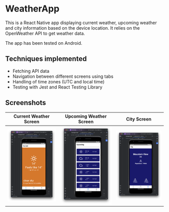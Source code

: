 # WeatherApp

This is a React Native app displaying current weather, upcoming weather and city information based on the device location. It relies on the OpenWeather API to get weather data.

The app has been tested on Android.

## Techniques implemented

- Fetching API data
- Navigation between different screens using tabs
- Handling of time zones (UTC and local time)
- Testing with Jest and React Testing Library

## Screenshots





| Current Weather Screen | Upcoming Weather Screen | City Screen |
|---|---|---|
| ![Current Weather Screen](./readme_images/current-weather.png) | ![Upcoming Weather Screen](./readme_images/upcoming-weather.png) | ![City Screen](./readme_images/city.png) |